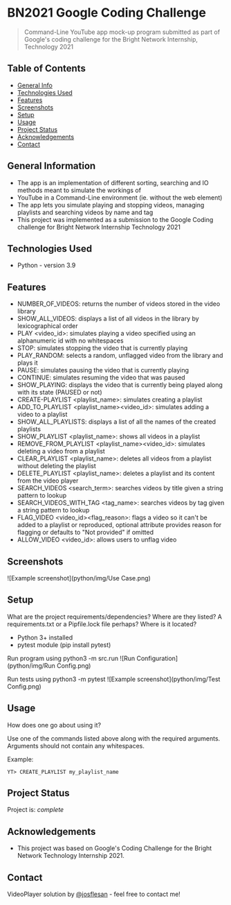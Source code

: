 # BN2021 Google Coding Challenge
> Command-Line YouTube app mock-up program submitted as part of Google's coding challenge for the
> Bright Network Internship, Technology 2021

## Table of Contents
* [General Info](#general-information)
* [Technologies Used](#technologies-used)
* [Features](#features)
* [Screenshots](#screenshots)
* [Setup](#setup)
* [Usage](#usage)
* [Project Status](#project-status)
* [Acknowledgements](#acknowledgements)
* [Contact](#contact)
<!-- * [License](#license) -->


## General Information
- The app is an implementation of different sorting, searching and IO methods meant to simulate the workings of
- YouTube in a Command-Line environment (ie. without the web element)
- The app lets you simulate playing and stopping videos, managing playlists and searching videos by name and tag
- This project was implemented as a submission to the Google Coding challenge for Bright Network Internship Technology 2021


## Technologies Used
- Python - version 3.9


## Features
- NUMBER_OF_VIDEOS: returns the number of videos stored in the video library
- SHOW_ALL_VIDEOS: displays a list of all videos in the library by lexicographical order
- PLAY <video_id>: simulates playing a video specified using an alphanumeric id with no whitespaces
- STOP: simulates stopping the video that is currently playing
- PLAY_RANDOM: selects a random, unflagged video from the library and plays it
- PAUSE: simulates pausing the video that is currently playing
- CONTINUE: simulates resuming the video that was paused
- SHOW_PLAYING: displays the video that is currently being played along with its state (PAUSED or not)
- CREATE-PLAYLIST <playlist_name>: simulates creating a playlist 
- ADD_TO_PLAYLIST <playlist_name><video_id>: simulates adding a video to a playlist
- SHOW_ALL_PLAYLISTS: displays a list of all the names of the created playlists
- SHOW_PLAYLIST <playlist_name>: shows all videos in a playlist
- REMOVE_FROM_PLAYLIST <playlist_name><video_id>: simulates deleting a video from a playlist
- CLEAR_PLAYLIST <playlist_name>: deletes all videos from a playlist without deleting the playlist
- DELETE_PLAYLIST <playlist_name>: deletes a playlist and its content from the video player
- SEARCH_VIDEOS <search_term>: searches videos by title given a string pattern to lookup
- SEARCH_VIDEOS_WITH_TAG <tag_name>: searches videos by tag given a string pattern to lookup
- FLAG_VIDEO <video_id><flag_reason>: flags a video so it can't be added to a playlist or reproduced, optional attribute provides reason for flagging or defaults to "Not provided" if omitted
- ALLOW_VIDEO <video_id>: allows users to unflag video 


## Screenshots
![Example screenshot](python/img/Use Case.png)


## Setup
What are the project requirements/dependencies? Where are they listed? A requirements.txt or a Pipfile.lock file perhaps? Where is it located?

- Python 3+ installed
- pytest module (pip install pytest)

Run program using python3 -m src.run
![Run Configuration](python/img/Run Config.png)

Run tests using python3 -m pytest 
![Example screenshot](python/img/Test Config.png)


## Usage
How does one go about using it?

Use one of the commands listed above along with the required arguments.
Arguments should not contain any whitespaces.

Example:

`YT> CREATE_PLAYLIST my_playlist_name`


## Project Status
Project is:  _complete_


## Acknowledgements

- This project was based on Google's Coding Challenge for the Bright Network Technology Internship 2021.


## Contact
VideoPlayer solution by [@josflesan](josue.fle.sanc@gmail.com) - feel free to contact me!
